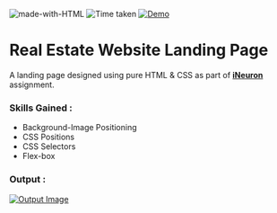 ![made-with-HTML](https://img.shields.io/badge/Made%20with-HTML%20&%20CSS-orange?style=for-the-badge)
![Time taken](https://img.shields.io/badge/Time%20Taken-03Days-black?style=for-the-badge&logo=Clockify)
[![Demo](https://img.shields.io/badge/See%20Demo-Visit-f4694c?style=for-the-badge&logo=web)](https://vasu-real-estate-landing-page.netlify.app/)

# Real Estate Website Landing Page

A landing page designed using pure HTML & CSS as part of **[iNeuron](https://ineuron.ai/ 'iNeuron')** assignment.

### Skills Gained :

- Background-Image Positioning
- CSS Positions
- CSS Selectors
- Flex-box

### Output :

[![Output Image](./output.png)](https://vasu-real-estate-landing-page.netlify.app/)
